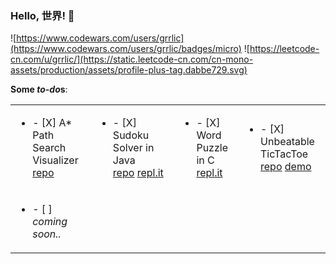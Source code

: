 ### Hello, 世界! 👋 
![https://www.codewars.com/users/grrlic](https://www.codewars.com/users/grrlic/badges/micro) ![https://leetcode-cn.com/u/grrlic/](https://static.leetcode-cn.com/cn-mono-assets/production/assets/profile-plus-tag.dabbe729.svg)

<!--
**grrlic/grrlic** is a ✨ _special_ ✨ repository because its `README.md` (this file) appears on your GitHub profile.

Here are some ideas to get you started:

- 🔭 I’m currently working on ...
- 🌱 I’m currently learning ...
- 👯 I’m looking to collaborate on ...
- 🤔 I’m looking for help with ...
- 💬 Ask me about ...
- 📫 How to reach me: ...
- 😄 Pronouns: ...
- ⚡ Fun fact: ...
-->

**Some *to-do*s**:

<table>
<tbody>
	<tr>
		<td><ul><li>- [X] A* Path Search Visualizer</li> <a href="https://github.com/grrlic/astar-pypathfinder" title="Implemented in Python with Pygame">repo</a></td>
		<td><ul><li>- [X] Sudoku Solver in Java</li> <a href="https://github.com/grrlic/sudoku-solver" title="Implemented with Backtracking algorithm">repo</a>&nbsp;<a href="https://replit.com/@grrlic/sudoku-solver#README.md" title="Play around at repl.it">repl.it</a></td>
		<td><ul><li>- [X] Word Puzzle in C</li> <a href="https://replit.com/@grrlic/WordPuzzleGame#README.md" title="Try on Repl.it playground">repl.it</a></td>
		<td><ul><li>- [X] Unbeatable TicTacToe</li> <a href="https://github.com/grrlic/tictactoe" title="Minimax with Alpha-beta prune">repo</a>&nbsp;<a href="https://grrlic.github.io/tictactoe/" title="Play with AI">demo</a></td>
	</tr>
	<tr>
		<td><ul><li>- [ ] <i>coming soon..</i></li></td>
	</tr>
</tbody>
</table>
